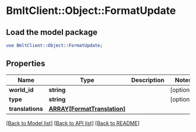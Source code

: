# BmltClient::Object::FormatUpdate

## Load the model package
```perl
use BmltClient::Object::FormatUpdate;
```

## Properties
Name | Type | Description | Notes
------------ | ------------- | ------------- | -------------
**world_id** | **string** |  | [optional] 
**type** | **string** |  | [optional] 
**translations** | [**ARRAY[FormatTranslation]**](FormatTranslation.md) |  | 

[[Back to Model list]](../README.md#documentation-for-models) [[Back to API list]](../README.md#documentation-for-api-endpoints) [[Back to README]](../README.md)


